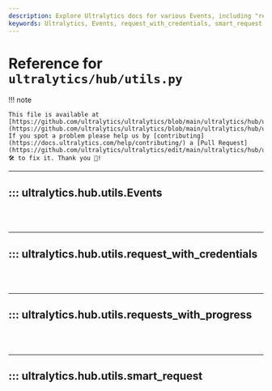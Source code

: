 ```yaml
---
description: Explore Ultralytics docs for various Events, including "request_with_credentials" and "requests_with_progress". Also, understand the use of the "smart_request".
keywords: Ultralytics, Events, request_with_credentials, smart_request, Ultralytics hub utils, requests_with_progress
---
```


# Reference for `ultralytics/hub/utils.py`

!!! note

    This file is available at [https://github.com/ultralytics/ultralytics/blob/main/ultralytics/hub/utils.py](https://github.com/ultralytics/ultralytics/blob/main/ultralytics/hub/utils.py). If you spot a problem please help us by [contributing](https://docs.ultralytics.com/help/contributing/) a [Pull Request](https://github.com/ultralytics/ultralytics/edit/main/ultralytics/hub/utils.py) 🛠️ to fix it. Thank you 🙏!

---
## ::: ultralytics.hub.utils.Events
<br><br>

---
## ::: ultralytics.hub.utils.request_with_credentials
<br><br>

---
## ::: ultralytics.hub.utils.requests_with_progress
<br><br>

---
## ::: ultralytics.hub.utils.smart_request
<br><br>
